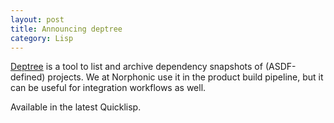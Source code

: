 ```yaml
---
layout: post
title: Announcing deptree
category: Lisp
---
```


[Deptree](https://github.com/varjagg/deptree) is a tool to list and archive dependency snapshots of (ASDF-defined) projects. We at Norphonic use it in the product build pipeline, but it can be useful for integration workflows as well.

Available in the latest Quicklisp.
